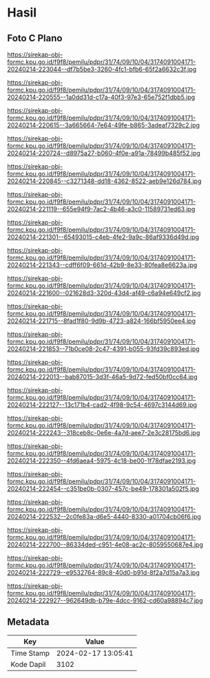 # Hasil

## Foto C Plano

https://sirekap-obj-formc.kpu.go.id/f9f8/pemilu/pdpr/31/74/09/10/04/3174091004171-20240214-223044--df7b5be3-3260-4fc1-bfb6-65f2a6632c3f.jpg

https://sirekap-obj-formc.kpu.go.id/f9f8/pemilu/pdpr/31/74/09/10/04/3174091004171-20240214-220555--1a0dd31d-c17a-40f3-97e3-65e752f1dbb5.jpg

https://sirekap-obj-formc.kpu.go.id/f9f8/pemilu/pdpr/31/74/09/10/04/3174091004171-20240214-220615--3a665664-7e64-49fe-b865-3adeaf7329c2.jpg

https://sirekap-obj-formc.kpu.go.id/f9f8/pemilu/pdpr/31/74/09/10/04/3174091004171-20240214-220724--d8975a27-b060-4f0e-a91a-78499b485f52.jpg

https://sirekap-obj-formc.kpu.go.id/f9f8/pemilu/pdpr/31/74/09/10/04/3174091004171-20240214-220845--c3271348-dd18-4362-8522-aeb9e126d784.jpg

https://sirekap-obj-formc.kpu.go.id/f9f8/pemilu/pdpr/31/74/09/10/04/3174091004171-20240214-221119--655e94f9-7ac2-4b46-a3c0-11589731ed63.jpg

https://sirekap-obj-formc.kpu.go.id/f9f8/pemilu/pdpr/31/74/09/10/04/3174091004171-20240214-221301--65493015-c4eb-4fe2-9a9c-86af9336d49d.jpg

https://sirekap-obj-formc.kpu.go.id/f9f8/pemilu/pdpr/31/74/09/10/04/3174091004171-20240214-221343--cdff6f09-661d-42b9-8e33-80fea8e6623a.jpg

https://sirekap-obj-formc.kpu.go.id/f9f8/pemilu/pdpr/31/74/09/10/04/3174091004171-20240214-221600--021628d3-320d-43d4-af49-c6a94e649cf2.jpg

https://sirekap-obj-formc.kpu.go.id/f9f8/pemilu/pdpr/31/74/09/10/04/3174091004171-20240214-221715--8fad1f80-9d9b-4723-a824-166bf5950ee4.jpg

https://sirekap-obj-formc.kpu.go.id/f9f8/pemilu/pdpr/31/74/09/10/04/3174091004171-20240214-221853--71b0ce08-2c47-4391-b055-93fd39c893ed.jpg

https://sirekap-obj-formc.kpu.go.id/f9f8/pemilu/pdpr/31/74/09/10/04/3174091004171-20240214-222013--bab87015-3d3f-46a5-9d72-fed50bf0cc64.jpg

https://sirekap-obj-formc.kpu.go.id/f9f8/pemilu/pdpr/31/74/09/10/04/3174091004171-20240214-222127--13c171b4-cad2-4f98-9c54-4697c3144d69.jpg

https://sirekap-obj-formc.kpu.go.id/f9f8/pemilu/pdpr/31/74/09/10/04/3174091004171-20240214-222243--318ceb8c-0e6e-4a7d-aee7-2e3c28175bd6.jpg

https://sirekap-obj-formc.kpu.go.id/f9f8/pemilu/pdpr/31/74/09/10/04/3174091004171-20240214-222350--4fd6aea4-5975-4c18-be00-1f78dfae2193.jpg

https://sirekap-obj-formc.kpu.go.id/f9f8/pemilu/pdpr/31/74/09/10/04/3174091004171-20240214-222454--c351be0b-0307-457c-be49-178301a502f5.jpg

https://sirekap-obj-formc.kpu.go.id/f9f8/pemilu/pdpr/31/74/09/10/04/3174091004171-20240214-222532--2c0fe83a-d6e5-4440-8330-a01704cb06f6.jpg

https://sirekap-obj-formc.kpu.go.id/f9f8/pemilu/pdpr/31/74/09/10/04/3174091004171-20240214-222700--86334ded-c951-4e08-ac2c-8059550687e4.jpg

https://sirekap-obj-formc.kpu.go.id/f9f8/pemilu/pdpr/31/74/09/10/04/3174091004171-20240214-222729--e9532764-89c8-40d0-b91d-8f2a7d15a7a3.jpg

https://sirekap-obj-formc.kpu.go.id/f9f8/pemilu/pdpr/31/74/09/10/04/3174091004171-20240214-222927--962649db-b79e-4dcc-9162-cd60a98894c7.jpg


## Metadata

| Key        | Value               |
| ---------- | ------------------- |
| Time Stamp | 2024-02-17 13:05:41 |
| Kode Dapil | 3102                |




